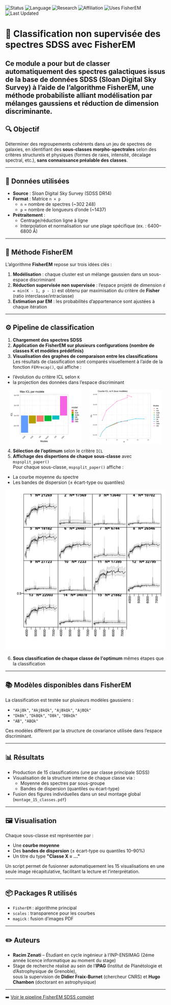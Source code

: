 ![Status](https://img.shields.io/badge/Status-Active-brightgreen)
![Language](https://img.shields.io/badge/Made_with-R-1f425f.svg?logo=R)
![Research](https://img.shields.io/badge/Type-Research%20Project-blueviolet)
![Affiliation](https://img.shields.io/badge/Hosted_at-IPAG_Grenoble-blue)
![Uses FisherEM](https://img.shields.io/badge/package-FisherEM-orange)
![Last Updated](https://img.shields.io/badge/last%20update-July%202025-blue)

# 🌌 Classification non supervisée des spectres SDSS avec FisherEM

Ce module a pour but de classer automatiquement des spectres galactiques issus de la base de données **SDSS** (Sloan Digital Sky Survey) à l’aide de l’algorithme **FisherEM**, une méthode probabiliste alliant **modélisation par mélanges gaussiens** et **réduction de dimension discriminante**.
---

## 🔍 Objectif

Déterminer des regroupements cohérents dans un jeu de spectres de galaxies, en identifiant des **sous-classes morpho-spectrales** selon des critères structurels et physiques (formes de raies, intensité, décalage spectral, etc.), **sans connaissance préalable des classes**.

---

## 🧪 Données utilisées

- **Source** : Sloan Digital Sky Survey (SDSS DR14)
- **Format** : Matrice `n × p`  
  - `n` = nombre de spectres (~302 248)
  - `p` = nombre de longueurs d’onde (~1437)
- **Prétraitement** :
  - Centrage/réduction ligne à ligne
  - Interpolation et normalisation sur une plage spécifique (ex. : 6400–6800 Å)

---

## 🧠 Méthode FisherEM

L’algorithme **FisherEM** repose sur trois idées clés :

1. **Modélisation** : chaque cluster est un mélange gaussien dans un sous-espace discriminant
2. **Réduction supervisée non supervisée** : l’espace projeté de dimension `d = min(K - 1, p - 1)` est obtenu par maximisation du critère de **Fisher** (ratio interclasse/intraclasse)
3. **Estimation par EM** : les probabilités d’appartenance sont ajustées à chaque itération

---

## ⚙️ Pipeline de classification

1. **Chargement des spectres SDSS**
2. **Application de FisherEM sur plusieurs configurations (nombre de classes K et modèles prédéfinis)**  
3. **Visualisation des graphes de comparaison entre les classifications**
Les résultats de classification sont comparés visuellement à l’aide de la fonction `FEMrecap()`, qui affiche :
  - l’évolution du critère ICL selon `K`
  - la projection des données dans l’espace discriminant

<div style="display: flex; justify-content: space-around;">
  <img src="images/_ICL_vs_K_barplot.png" alt="ICL vs K par modéle" width="45%"/>
  <img src="images/_ICL_vs_K_par_model.png" alt="ICL vs K par modéle" width="45%"/>
</div>

4. **Sélection de l’optimum** selon le critère `ICL`
5. **Affichage des dispertions de chaque sous-classe** avec `mspsplit_paper()`  
Pour chaque sous-classe, `mspsplit_paper()` affiche :
  - La courbe moyenne du spectre
  - Les bandes de dispersion (± écart-type ou quantiles)

![Optimum obtenue avec `model = DBk | K = 15`](images/classification_optimum.jpg)

6. **Sous classification de chaque classe de l'optimum** mêmes étapes que la classification 

---

## 📚 Modèles disponibles dans FisherEM

La classification est testée sur plusieurs modèles gaussiens :

- `"AkjBk"`, `"AkjBkQk"`, `"AjBkQk"`, `"AjBQk"`
- `"DkBk"`, `"DkBQk"`, `"DBk"`, `"DBkQk"`
- `"AB"`, `"ABQk"`

Ces modèles diffèrent par la structure de covariance utilisée dans l’espace discriminant.

---

## 📊 Résultats

- Production de 15 classifications (une par classe principale SDSS)
- Visualisation de la structure interne de chaque classe via :
  - Moyenne des spectres par sous-groupe
  - Bandes de dispersion (quantiles ou écart-type)
- Fusion des figures individuelles dans un seul montage global (`montage_15_classes.pdf`)

---

## 🖼️ Visualisation

Chaque sous-classe est représentée par :
- Une **courbe moyenne**
- Des **bandes de dispersion** (± écart-type ou quantiles 10–90%)
- Un titre du type **"Classe X = ..."**

Un script permet de fusionner automatiquement les 15 visualisations en une seule image récapitulative, facilitant la lecture et l’interprétation.

---

## 📦 Packages R utilisés

- `FisherEM` : algorithme principal
- `scales` : transparence pour les courbes
- `magick` : fusion d’images PDF
---

## ✏️ Auteurs

- **Racim Zenati** – Étudiant en cycle ingénieur à l’INP-ENSIMAG (2éme année licence informatique au moment du stage)
- Stage de recherche réalisé au sein de l’**IPAG** (Institut de Planétologie et d’Astrophysique de Grenoble),  
  sous la supervision de **Didier Fraix-Burnet** (chercheur CNRS) et **Hugo Chambon** (doctorant en astrophysique)
---

➡️ [Voir le pipeline FisherEM SDSS complet](FisherEM_pipeline.md)
